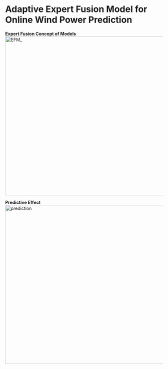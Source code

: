 # Adaptive Expert Fusion Model for Online Wind Power Prediction

<b>Expert Fusion Concept of Models</b><br/>
<img width="508" alt="EFM_" src="https://github.com/user-attachments/assets/10af3381-81a4-419c-8d6e-dafe364546b7">

<b>Predictive Effect</b><br/>
<img width="508" alt="prediction" src="https://github.com/user-attachments/assets/2e81cf8b-5727-48dd-b568-51bc85b681ff">
